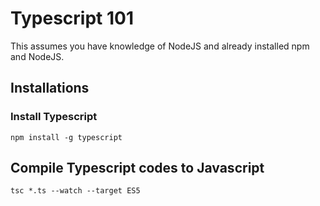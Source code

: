 # Typescript 101

This assumes you have knowledge of NodeJS and already installed npm and NodeJS.

## Installations

### Install Typescript
```npm install -g typescript```

## Compile Typescript codes to Javascript
```tsc *.ts --watch --target ES5```